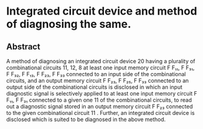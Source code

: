 # Integrated circuit device and method of diagnosing the same.

## Abstract
A method of diagnosing an integrated circuit device 20 having a plurality of combinational circuits 11, 12, 8 at least one input memory circuit F F₁₁, F F₃₁, F F₃₂, F F₁₃, F F₂₃, F F₃₃ connected to an input side of the combinational circuits, and an output memory circuit F F₂₃, F F₂₅, F F₃₃ connected to an output side of the combinational circuits is disclosed in which an input diagnostic signal is selectively applied to at least one input memory circuit F F₁₁, F F₃₁ connected to a given one 11 of the combinational circuits, to read out a diagnostic signal stored in an output memory circuit F F₂₃ connected to the given combinational circuit 11 . Further, an integrated circuit device is disclosed which is suited to be diagnosed in the above method.